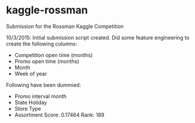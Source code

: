 # kaggle-rossman
Submission for the Rossman Kaggle Competition

10/3/2015:
Initial submission script created.
Did some feature engineering to create the following columns:
- Competition open time (months)
- Promo open time (months)
- Month
- Week of year

Following have been dummied:
- Promo interval month
- State Holiday
- Store Type
- Assortment
Score: 0.17464
Rank: 189
